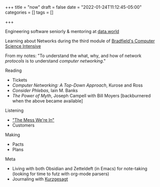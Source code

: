 +++
title = "now"
draft = false
date = "2022-01-24T11:12:45-05:00"
categories = []
tags = []

+++

Engineering software seniorly & mentoring at [data.world](https://data.world)

Learning about Networks during the third module of [Bradfield's Computer Science Intensive](https://bradfieldcs.com/csi)

From my notes: "To understand the what, why, and how of network _protocols_ is to understand _computer networking_."

Reading
  - Tickets
  - _Computer Networking: A Top-Down Approach_, Kurose and Ross 
  - _Consider Phlebas_, Iain M. Banks
  - _The Power of Myth_, Joseph Campell with Bill Moyers [backburnered when the above became available]

Listening
  - ["The Mess We're In"](https://www.youtube.com/watch?v=lKXe3HUG2l4)
  - Customers

Making
  - Pacts
  - Plans

Meta
  - Living with both Obsidian and Zetteldeft (in Emacs) for note-taking (looking for time to futz with org-mode parsers)
  - Journaling with [Kurzgesagt](https://shop-us.kurzgesagt.org/collections/calendars-books/products/gratitude-journal?variant=32410837352496)
